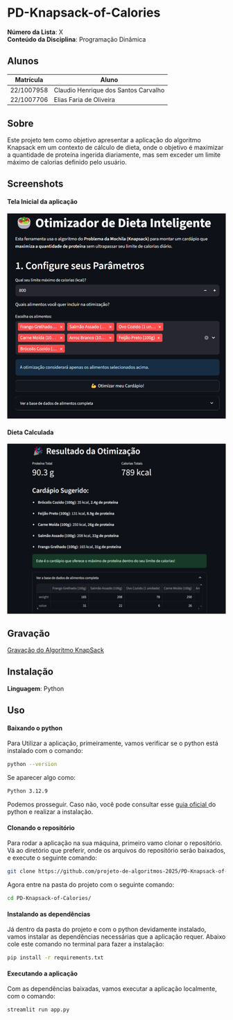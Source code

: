 # PD-Knapsack-of-Calories

**Número da Lista**: X<br>
**Conteúdo da Disciplina**: Programação Dinâmica<br>

## Alunos
|Matrícula | Aluno |
| -- | -- |
| 22/1007958  |  Claudio Henrique dos Santos Carvalho |
| 22/1007706  |  Elias Faria de Oliveira |

## Sobre 

Este projeto tem como objetivo apresentar a aplicação do algoritmo Knapsack em um contexto de cálculo de dieta, onde o objetivo é maximizar a quantidade de proteína ingerida diariamente, mas sem exceder um limite máximo de calorias definido pelo usuário.

## Screenshots

#### Tela Inicial da aplicação

![Tela Inicial](/imgs/img-inicial.png)

#### Dieta Calculada

![Dieta Calculad](/imgs/img-dieta-calculada.png)

## Gravação

[Gravação do Algoritmo KnapSack](https://youtu.be/YUdAiS02YBM)


## Instalação 
**Linguagem**: Python<br>

## Uso

#### Baixando o python

Para Utilizar a aplicação, primeiramente, vamos verificar se o python está instalado com o comando:

```bash
python --version
```
Se aparecer algo como:

```bash
Python 3.12.9
```

Podemos prosseguir. Caso não, você pode consultar esse [guia oficial ](https://wiki.python.org/moin/BeginnersGuide/Download) do python e realizar a instalação.

#### Clonando o repositório

Para rodar a aplicação na sua máquina, primeiro vamo clonar o repositório. Vá ao diretório que preferir, onde os arquivos do repositório serão baixados, e execute o seguinte comando:

```bash
git clone https://github.com/projeto-de-algoritmos-2025/PD-Knapsack-of-Calories

```

Agora entre na pasta do projeto com o seguinte comando:


```bash
cd PD-Knapsack-of-Calories/

```

#### Instalando as dependências

Já dentro da pasta do projeto e com o python devidamente instalado, vamos instalar as dependências necessárias que a aplicação requer. Abaixo cole este comando no terminal para fazer a instalação:

```bash
pip install -r requirements.txt

```

#### Executando a aplicação

Com as dependências baixadas, vamos executar a aplicação localmente, com o comando:

```bash
streamlit run app.py

```
